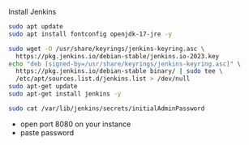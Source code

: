 


Install Jenkins

```bash
sudo apt update
sudo apt install fontconfig openjdk-17-jre -y
```

```bash
sudo wget -O /usr/share/keyrings/jenkins-keyring.asc \
  https://pkg.jenkins.io/debian-stable/jenkins.io-2023.key
echo "deb [signed-by=/usr/share/keyrings/jenkins-keyring.asc]" \
  https://pkg.jenkins.io/debian-stable binary/ | sudo tee \
  /etc/apt/sources.list.d/jenkins.list > /dev/null
sudo apt-get update
sudo apt-get install jenkins -y
```

```bash
sudo cat /var/lib/jenkins/secrets/initialAdminPassword
```

- open port 8080 on your instance
- paste password









